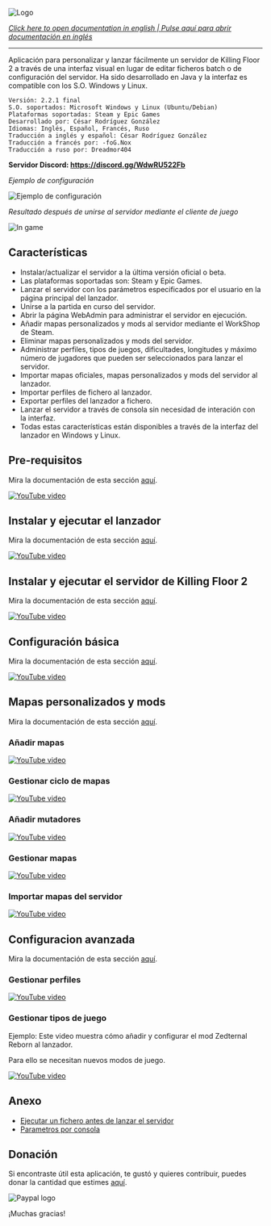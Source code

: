 ![Logo](doc/images/kf2banner.png)

_[Click here to open documentation in english | Pulse aquí para abrir documentación en inglés](README.md)_

---
Aplicación para personalizar y lanzar fácilmente un servidor de Killing Floor 2 a través de una interfaz visual en lugar de editar ficheros batch o de configuración del servidor. Ha sido desarrollado en Java y la interfaz es compatible con los S.O. Windows y Linux.

```
Versión: 2.2.1 final
S.O. soportados: Microsoft Windows y Linux (Ubuntu/Debian)
Plataformas soportadas: Steam y Epic Games
Desarrollado por: César Rodríguez González
Idiomas: Inglés, Español, Francés, Ruso
Traducción a inglés y español: César Rodríguez González
Traducción a francés por: -foG.Nox
Traducción a ruso por: Dreadmor404
```
**Servidor Discord: https://discord.gg/WdwRU522Fb**

*Ejemplo de configuración*

![Ejemplo de configuración](doc/images/screenshot00.png)

*Resultado después de unirse al servidor mediante el cliente de juego*

![In game](doc/images/screenshot-in-game.jpg)

## Características

- Instalar/actualizar el servidor a la última versión oficial o beta.
- Las plataformas soportadas son: Steam y Epic Games.
- Lanzar el servidor con los parámetros especificados por el usuario en la página principal del lanzador.
- Unirse a la partida en curso del servidor.
- Abrir la página WebAdmin para administrar el servidor en ejecución.
- Añadir mapas personalizados y mods al servidor mediante el WorkShop de Steam.
- Eliminar mapas personalizados y mods del servidor.
- Administrar perfiles, tipos de juegos, dificultades, longitudes y máximo número de jugadores que pueden ser seleccionados para lanzar el servidor.
- Importar mapas oficiales, mapas personalizados y mods del servidor al lanzador.
- Importar perfiles de fichero al lanzador.
- Exportar perfiles del lanzador a fichero.
- Lanzar el servidor a través de consola sin necesidad de interación con la interfaz.
- Todas estas características están disponibles a través de la interfaz del lanzador en Windows y Linux.

## Pre-requisitos

Mira la documentación de esta sección [aquí](doc/es/PRE-REQUISITOS.md).

[![YouTube video](doc/images/video00-prerequisites.png)](https://www.youtube.com/watch?v=hTaJCDZ3ahQ)


## Instalar y ejecutar el lanzador

Mira la documentación de esta sección [aquí](doc/es/INSTALAR-LANZADOR.md).

[![YouTube video](doc/images/video01-launcher-install.png)](https://www.youtube.com/watch?v=ew7t6XHTFOg)


## Instalar y ejecutar el servidor de Killing Floor 2

Mira la documentación de esta sección [aquí](doc/es/INSTALAR-SERVIDOR.md).

[![YouTube video](doc/images/video02-server-install.png)](https://www.youtube.com/watch?v=s41C-PLWcQI)


## Configuración básica

Mira la documentación de esta sección [aquí](doc/es/CONFIGURACION-BASICA.md).

[![YouTube video](doc/images/video03-basic-parameters.png)](https://www.youtube.com/watch?v=FFKeWvROfmo)


## Mapas personalizados y mods

Mira la documentación de esta sección [aquí](doc/es/MAPAS-PERSONALIZADOS.md).

### Añadir mapas

[![YouTube video](doc/images/video04-add-maps.png)](https://www.youtube.com/watch?v=kUKtUBQkYX0)

### Gestionar ciclo de mapas

[![YouTube video](doc/images/video05-maps-cycle.png)](https://www.youtube.com/watch?v=K7_IrQxcWgQ)

### Añadir mutadores

[![YouTube video](doc/images/video06-add-mutators.png)](https://www.youtube.com/watch?v=knku3crQW7s)

### Gestionar mapas

[![YouTube video](doc/images/video07-manage-maps.png)](https://www.youtube.com/watch?v=zk7BFij-jEs)

### Importar mapas del servidor

[![YouTube video](doc/images/video08-import-maps.png)](https://www.youtube.com/watch?v=Oh5q5XVlGDk)


## Configuracion avanzada

Mira la documentación de esta sección [aquí](doc/es/CONFIGURACION-AVANZADA.md).

### Gestionar perfiles

[![YouTube video](doc/images/video09-manage-profiles.png)](https://www.youtube.com/watch?v=hif6yBDUfzE)

### Gestionar tipos de juego

Ejemplo: Este video muestra cómo añadir y configurar el mod Zedternal Reborn al lanzador. 

Para ello se necesitan nuevos modos de juego.

[![YouTube video](doc/images/video10-zedternal-reborn.png)](https://www.youtube.com/watch?v=emb2y1rN3iE)


## Anexo
- [Ejecutar un fichero antes de lanzar el servidor](doc/es/ANEXO.md#ejecutar-un-fichero-antes-de-lanzar-el-servidor)
- [Parametros por consola](doc/es/ANEXO.md#parametros-por-consola)

## Donación
Si encontraste útil esta aplicación, te gustó y quieres contribuir, puedes donar la cantidad que estimes [aquí](https://www.paypal.me/cesarrgon).

![Paypal logo](doc/images/paypal-logo.png)

¡Muchas gracias!
